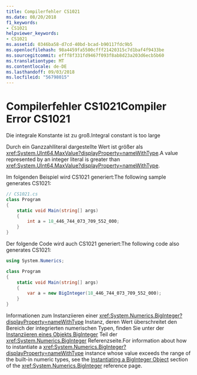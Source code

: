 ```yaml
---
title: Compilerfehler CS1021
ms.date: 08/20/2018
f1_keywords:
- CS1021
helpviewer_keywords:
- CS1021
ms.assetid: 0346ba58-d7cd-40bd-bcad-b90117fdc9b5
ms.openlocfilehash: 98a4459fa5500cfff21420315c7d1baf4f9433be
ms.sourcegitcommit: efff8f331fd9467f093f8ab8d23a203d6ecb5b60
ms.translationtype: MT
ms.contentlocale: de-DE
ms.lasthandoff: 09/03/2018
ms.locfileid: "56798015"
---
```

# <a name="compiler-error-cs1021"></a><span data-ttu-id="168d4-102">Compilerfehler CS1021</span><span class="sxs-lookup"><span data-stu-id="168d4-102">Compiler Error CS1021</span></span>

<span data-ttu-id="168d4-103">Die integrale Konstante ist zu groß.</span><span class="sxs-lookup"><span data-stu-id="168d4-103">Integral constant is too large</span></span>  
  
<span data-ttu-id="168d4-104">Durch ein Ganzzahlliteral dargestellte Wert ist größer als <xref:System.UInt64.MaxValue?displayProperty=nameWithType>.</span><span class="sxs-lookup"><span data-stu-id="168d4-104">A value represented by an integer literal is greater than <xref:System.UInt64.MaxValue?displayProperty=nameWithType>.</span></span>  
  
<span data-ttu-id="168d4-105">Im folgenden Beispiel wird CS1021 generiert:</span><span class="sxs-lookup"><span data-stu-id="168d4-105">The following sample generates CS1021:</span></span>  

```csharp
// CS1021.cs  
class Program
{
    static void Main(string[] args)
    {
        int a = 18_446_744_073_709_552_000;
    }
}  
```

<span data-ttu-id="168d4-106">Der folgende Code wird auch CS1021 generiert:</span><span class="sxs-lookup"><span data-stu-id="168d4-106">The following code also generates CS1021:</span></span>

```csharp
using System.Numerics;

class Program
{
    static void Main(string[] args)
    {
        var a = new BigInteger(18_446_744_073_709_552_000);
    }
}
```
 
<span data-ttu-id="168d4-107">Informationen zum Instanziieren einer <xref:System.Numerics.BigInteger?displayProperty=nameWithType> Instanz, deren Wert überschreitet den Bereich der integrierten numerischen Typen, finden Sie unter der [Instanziieren eines Objekts BigInteger](https://docs.microsoft.com/dotnet/api/System.Numerics.BigInteger#instantiating-a-biginteger-object) Teil der <xref:System.Numerics.BigInteger> Referenzseite.</span><span class="sxs-lookup"><span data-stu-id="168d4-107">For information about how to instantiate a <xref:System.Numerics.BigInteger?displayProperty=nameWithType> instance whose value exceeds the range of the built-in numeric types, see the [Instantiating a BigInteger Object](https://docs.microsoft.com/dotnet/api/System.Numerics.BigInteger#instantiating-a-biginteger-object) section of the  <xref:System.Numerics.BigInteger> reference page.</span></span>
